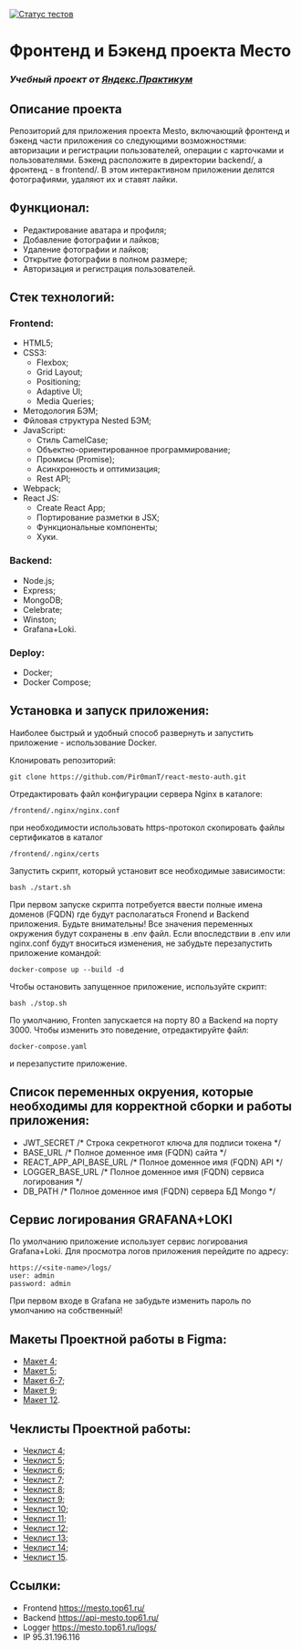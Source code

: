 [![Статус тестов](../../actions/workflows/tests.yml/badge.svg)](../../actions/workflows/tests.yml)

# Фронтенд и Бэкенд проекта Место
### *Учебный проект от [Яндекс.Практикум](https://practicum.yandex.ru/web/)*

## Описание проекта
Репозиторий для приложения проекта Mesto, включающий фронтенд и бэкенд части приложения со следующими возможностями: авторизации и регистрации пользователей, операции с карточками и пользователями. Бэкенд расположите в директории backend/, а фронтенд - в frontend/. В этом интерактивном приложении делятся фотографиями, удаляют их и ставят лайки.

## Функционал:
- Редактирование аватара и профиля;
- Добавление фотографии и лайков;
- Удаление фотографии и лайков;
- Открытие фотографии в полном размере;
- Авторизация и регистрация пользователей.

## Стек технологий:
### Frontend:
- HTML5;
- CSS3:
    - Flexbox;
    - Grid Layout;
    - Positioning;
    - Adaptive UI;
    - Media Queries;
- Методология БЭМ;
- Фйловая структура Nested БЭМ;
- JavaScript:
    - Стиль CamelCase;
    - Объектно-ориентированное программирование;
    - Промисы (Promise);
    - Асинхронность и оптимизация;
    - Rest API;
- Webpack;
- React JS:
    - Create React App;
    - Портирование разметки в JSX;
    - Функциональные компоненты;
    - Хуки.

### Backend:
- Node.js;
- Express;
- MongoDB;
- Сelebrate;
- Winston;
- Grafana+Loki.

### Deploy:
- Docker;
- Docker Compose;
## Установка и запуск приложения:

Наиболее быстрый и удобный способ развернуть и запустить приложение - использование 
Docker. 

Клонировать репозиторий:

    git clone https://github.com/Pir0manT/react-mesto-auth.git

Отредактировать файл конфигурации сервера Nginx в каталоге: 

    /frontend/.nginx/nginx.conf

при необходимости иcпользовать https-протокол скопировать файлы сертификатов
в каталог

    /frontend/.nginx/certs
    

Запустить скрипт, который установит все необходимые зависимости:

    bash ./start.sh

При первом запуске скрипта потребуется ввести полные имена доменов (FQDN) где будут располагаться Fronend и Backend приложения.
Будьте внимательны! Все значения переменных окружения будут сохранены в .env файл.
Если впоследствии в .env или nginx.conf будут вноситься изменения, не забудьте перезапустить приложение командой:

    docker-compose up --build -d

Чтобы остановить запущенное приложение, используйте скрипт:

    bash ./stop.sh

По умолчанию, Fronten запускается на порту 80 а Backend на порту 3000. Чтобы изменить это поведение, отредактируйте файл:

    docker-compose.yaml

и перезапустите приложение.

## Список переменных окруения, которые необходимы для корректной сборки и работы приложения:
- JWT_SECRET /* Строка секретногот ключа для подписи токена */
- BASE_URL /* Полное доменное имя (FQDN) сайта */ 
- REACT_APP_API_BASE_URL /* Полное доменное имя (FQDN) API */
- LOGGER_BASE_URL /* Полное доменное имя (FQDN) сервиса логирования */
- DB_PATH /* Полное доменное имя (FQDN) сервера БД Mongo */

## Сервис логирования GRAFANA+LOKI

По умолчанию приложение использует сервис логирования Grafana+Loki. Для просмотра логов приложения перейдите по адресу:

    https://<site-name>/logs/
    user: admin
    password: admin

При первом входе в Grafana не забудьте изменить пароль по умолчанию на собственный!


## Макеты Проектной работы в Figma:
- [Макет 4](https://www.figma.com/file/2cn9N9jSkmxD84oJik7xL7/JavaScript.-Sprint-4);
- [Макет 5](https://www.figma.com/file/bjyvbKKJN2naO0ucURl2Z0/JavaScript.-Sprint-5);
- [Макет 6-7](https://www.figma.com/file/kRVLKwYG3d1HGLvh7JFWRT/JavaScript.-Sprint-6);
- [Макет 9](https://www.figma.com/file/PSdQFRHoxXJFs2FH8IXViF/JavaScript-9-sprint);
- [Макет 12](https://www.figma.com/file/5H3gsn5lIGPwzBPby9jAOo/JavaScript.-Sprint-12).

## Чеклисты Проектной работы:
- [Чеклист 4](https://code.s3.yandex.net/web-developer/checklists/new-program/checklist-4/index.html);
- [Чеклист 5](https://code.s3.yandex.net/web-developer/checklists/new-program/checklist-5/index.html);
- [Чеклист 6](https://code.s3.yandex.net/web-developer/checklists/new-program/checklist-6/index.html);
- [Чеклист 7](https://code.s3.yandex.net/web-developer/checklists/new-program/checklist-7/index.html);
- [Чеклист 8](https://code.s3.yandex.net/web-developer/checklists/new-program/checklist-8/index.html);
- [Чеклист 9](https://code.s3.yandex.net/web-developer/checklists/new-program/checklist-9/index.html);
- [Чеклист 10](https://code.s3.yandex.net/web-developer/checklists/new-program/checklist-10/index.html);
- [Чеклист 11](https://code.s3.yandex.net/web-developer/checklists/new-program/checklist-11/index.html);
- [Чеклист 12](https://code.s3.yandex.net/web-developer/checklists/new-program/checklist-12/index.html);
- [Чеклист 13](https://code.s3.yandex.net/web-developer/checklists/new-program/checklist-13/index.html);
- [Чеклист 14](https://code.s3.yandex.net/web-developer/checklists/new-program/checklist-14/index.html);
- [Чеклист 15](https://code.s3.yandex.net/web-developer/checklists/new-program/checklist-15/index.html).


## Ссылки:
- Frontend https://mesto.top61.ru/
- Backend https://api-mesto.top61.ru/
- Logger https://mesto.top61.ru/logs/
- IP 95.31.196.116

